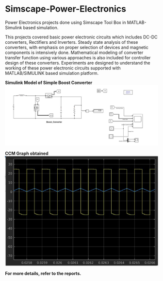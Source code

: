 # Simscape-Power-Electronics
Power Electronics projects done using Simscape Tool Box in MATLAB-Simulink based simulation.

This projects covered basic power electronic circuits which includes DC-DC converters, Rectifiers and Inverters. Steady state analysis of these converters, with emphasis on proper selection of devices and magnetic components is intensively done. Mathematical modeling of converter transfer function using various approaches is also included for controller design of these converters. Experiments are designed to understand the working of these power electronic circuits supported with MATLAB/SIMULINK based simulation platform.

**Simulink Model of Simple Boost Converter**
![Boost schematic](https://github.com/Jash-2000/Simscape-Power-Electronics/blob/main/Images/Schematic_Boost.JPG)

**CCM Graph obtained**
![CCM Boost](https://github.com/Jash-2000/Simscape-Power-Electronics/blob/main/Images/CCM_Boost.JPG)

**For more details, refer to the reports.**
